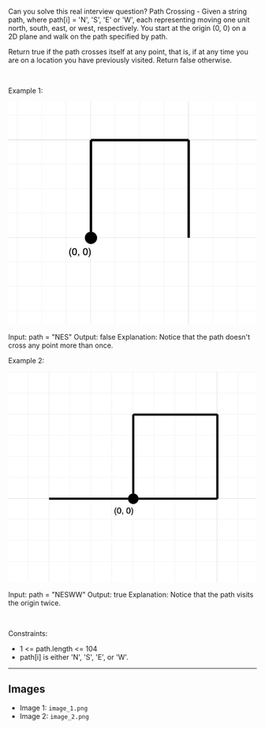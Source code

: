 Can you solve this real interview question? Path Crossing - Given a string path, where path[i] = 'N', 'S', 'E' or 'W', each representing moving one unit north, south, east, or west, respectively. You start at the origin (0, 0) on a 2D plane and walk on the path specified by path.

Return true if the path crosses itself at any point, that is, if at any time you are on a location you have previously visited. Return false otherwise.

 

Example 1:

![Example 1](./image_1.png)


Input: path = "NES"
Output: false 
Explanation: Notice that the path doesn't cross any point more than once.


Example 2:

![Example 2](./image_2.png)


Input: path = "NESWW"
Output: true
Explanation: Notice that the path visits the origin twice.

 

Constraints:

 * 1 <= path.length <= 104
 * path[i] is either 'N', 'S', 'E', or 'W'.

---

## Images

- Image 1: `image_1.png`
- Image 2: `image_2.png`
